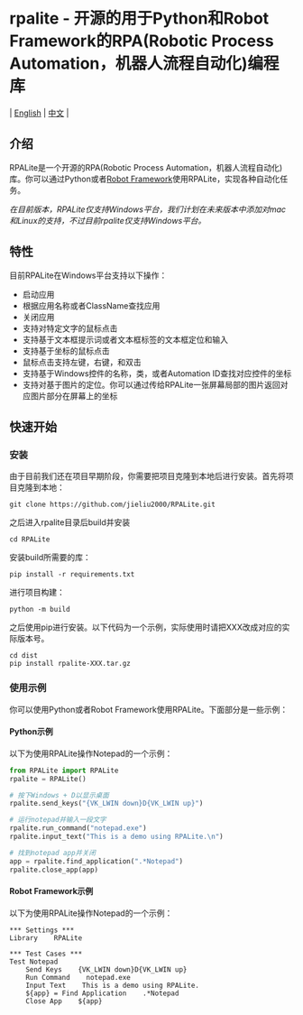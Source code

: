 # rpalite - 开源的用于Python和Robot Framework的RPA(Robotic Process Automation，机器人流程自动化)编程库

| [English](README.md) |  [中文](README-zh.md) |

## 介绍

RPALite是一个开源的RPA(Robotic Process Automation，机器人流程自动化)库。你可以通过Python或者[Robot Framework](https://robotframework.org/)使用RPALite，实现各种自动化任务。

*在目前版本，RPALite仅支持Windows平台，我们计划在未来版本中添加对mac和Linux的支持，不过目前rpalite仅支持Windows平台。*

## 特性

目前RPALite在Windows平台支持以下操作：

* 启动应用
* 根据应用名称或者ClassName查找应用
* 关闭应用
* 支持对特定文字的鼠标点击
* 支持基于文本框提示词或者文本框标签的文本框定位和输入
* 支持基于坐标的鼠标点击
* 鼠标点击支持左键，右键，和双击
* 支持基于Windows控件的名称，类，或者Automation ID查找对应控件的坐标
* 支持对基于图片的定位。你可以通过传给RPALite一张屏幕局部的图片返回对应图片部分在屏幕上的坐标

## 快速开始

### 安装

由于目前我们还在项目早期阶段，你需要把项目克隆到本地后进行安装。首先将项目克隆到本地：
```
git clone https://github.com/jieliu2000/RPALite.git
```
之后进入rpalite目录后build并安装
```
cd RPALite
```
安装build所需要的库：
```
pip install -r requirements.txt
```
进行项目构建：
```
python -m build
```
之后使用pip进行安装。以下代码为一个示例，实际使用时请把XXX改成对应的实际版本号。
```
cd dist
pip install rpalite-XXX.tar.gz
```

### 使用示例

你可以使用Python或者Robot Framework使用RPALite。下面部分是一些示例：

#### Python示例

以下为使用RPALite操作Notepad的一个示例：

```python
from RPALite import RPALite
rpalite = RPALite()

# 按下Windows + D以显示桌面
rpalite.send_keys("{VK_LWIN down}D{VK_LWIN up}")

# 运行notepad并输入一段文字
rpalite.run_command("notepad.exe")
rpalite.input_text("This is a demo using RPALite.\n")

# 找到notepad app并关闭
app = rpalite.find_application(".*Notepad")
rpalite.close_app(app)

```

#### Robot Framework示例

以下为使用RPALite操作Notepad的一个示例：

```robotframework
*** Settings ***
Library    RPALite

*** Test Cases ***
Test Notepad
    Send Keys    {VK_LWIN down}D{VK_LWIN up}
    Run Command    notepad.exe
    Input Text    This is a demo using RPALite.
    ${app} = Find Application    .*Notepad
    Close App    ${app}
```

